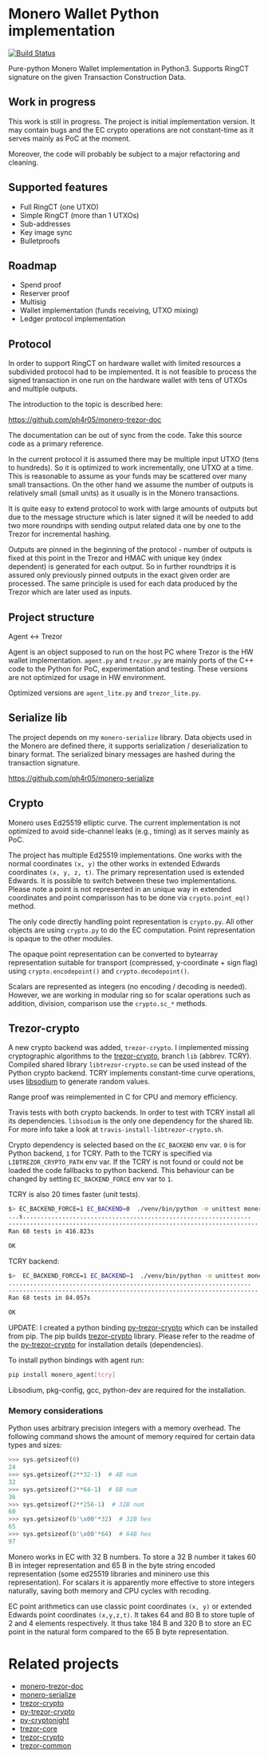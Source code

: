 # Monero Wallet Python implementation

[![Build Status](https://travis-ci.org/ph4r05/monero-agent.svg?branch=master)](https://travis-ci.org/ph4r05/monero-agent)

Pure-python Monero Wallet implementation in Python3.
Supports RingCT signature on the given Transaction Construction Data.

## Work in progress

This work is still in progress. The project is initial implementation version.
It may contain bugs and the EC crypto operations are not constant-time as it serves mainly as PoC at the moment.

Moreover, the code will probably be subject to a major refactoring and cleaning.

## Supported features

 - Full RingCT (one UTXO)
 - Simple RingCT (more than 1 UTXOs)
 - Sub-addresses
 - Key image sync
 - Bulletproofs

## Roadmap

 - Spend proof
 - Reserver proof
 - Multisig
 - Wallet implementation (funds receiving, UTXO mixing)
 - Ledger protocol implementation

## Protocol

In order to support RingCT on hardware wallet with limited resources a subdivided protocol had to be implemented.
It is not feasible to process the signed transaction in one run on the hardware wallet with tens of UTXOs and multiple outputs.

The introduction to the topic is described here:

https://github.com/ph4r05/monero-trezor-doc

The documentation can be out of sync from the code. Take this source code as a primary reference.

In the current protocol it is assumed there may be multiple input UTXO (tens to hundreds). So it is optimized
to work incrementally, one UTXO at a time. This is reasonable to assume as your funds may be scattered over
many small transactions. On the other hand we assume the number of outputs is relatively small (small units) as
it usually is in the Monero transactions.

It is quite easy to extend protocol to work with large amounts of outputs but due to the message structure
which is later signed it will be needed to add two more roundrips with sending output related data one by one
to the Trezor for incremental hashing.

Outputs are pinned in the beginning of the protocol - number of outputs is fixed at this point in the Trezor
and HMAC with unique key (index dependent) is generated for each output. So in further roundtrips it is assured only
previously pinned outputs in the exact given order are processed. The same principle is used for each data produced by
the Trezor which are later used as inputs.

## Project structure

Agent <-> Trezor

Agent is an object supposed to run on the host PC where Trezor is the HW wallet implementation.
`agent.py` and `trezor.py` are mainly ports of the C++ code to the Python for PoC, experimentation and testing.
These versions are not optimized for usage in HW environment.

Optimized versions are `agent_lite.py` and `trezor_lite.py`.

## Serialize lib

The project depends on my `monero-serialize` library.
Data objects used in the Monero are defined there, it supports serialization / deserialization to binary format.
The serialized binary messages are hashed during the transaction signature.

https://github.com/ph4r05/monero-serialize

## Crypto

Monero uses Ed25519 elliptic curve. The current implementation is not optimized to avoid side-channel leaks (e.g., timing)
as it serves mainly as PoC.

The project has multiple Ed25519 implementations. One works with the normal coordinates `(x, y)` the other
works in extended Edwards coordinates `(x, y, z, t)`. The primary representation used is extended Edwards.
It is possible to switch between these two implementations. Please note a point is not represented
in an unique way in extended coordinates and point comparisson has to be done via `crypto.point_eq()` method.

The only code directly handling point representation is `crypto.py`. All other objects are using `crypto.py`
to do the EC computation. Point representation is opaque to the other modules.

The opaque point representation can be converted to bytearray representation suitable for transport
(compressed, y-coordinate + sign flag) using `crypto.encodepoint()` and `crypto.decodepoint()`.

Scalars are represented as integers (no encoding / decoding is needed). However, we are working in modular ring so
for scalar operations such as addition, division, comparison use the `crypto.sc_*` methods.

## Trezor-crypto

A new crypto backend was added, `trezor-crypto`.
I implemented missing cryptographic algorithms to the [trezor-crypto], branch `lib` (abbrev. TCRY).
Compiled shared library `libtrezor-crypto.so` can be used instead of the Python crypto backend.
TCRY implements constant-time curve operations, uses [libsodium] to generate random values.

Range proof was reimplemented in C for CPU and memory efficiency.

Travis tests with both crypto backends. In order to test with TCRY install all its dependencies. `libsodium` is the only one
dependency for the shared lib. For more info take a look at `travis-install-libtrezor-crypto.sh`.

Crypto dependency is selected based on the `EC_BACKEND` env var. `0` is for Python backend, `1` for TCRY.
Path to the TCRY is specified via `LIBTREZOR_CRYPTO_PATH` env var. If the TCRY is not found or could not be loaded
the code fallbacks to python backend. This behaviour can be changed by setting `EC_BACKEND_FORCE` env var to `1`.

TCRY is also 20 times faster (unit tests).

```bash
$> EC_BACKEND_FORCE=1 EC_BACKEND=0  ./venv/bin/python -m unittest monero_glue_test/test_*.py
...s................................................................
----------------------------------------------------------------------
Ran 68 tests in 416.823s

OK
```

TCRY backend:

```bash
$>  EC_BACKEND_FORCE=1 EC_BACKEND=1  ./venv/bin/python -m unittest monero_glue_test/test_*.py
....................................................................
----------------------------------------------------------------------
Ran 68 tests in 84.057s

OK
```

UPDATE: I created a python binding [py-trezor-crypto] which can be installed from pip. The pip builds [trezor-crypto]
library. Please refer to the readme of the [py-trezor-crypto] for installation details (dependencies).

To install python bindings with agent run:

```bash
pip install monero_agent[tcry]
```

Libsodium, pkg-config, gcc, python-dev are required for the installation.

### Memory considerations

Python uses arbitrary precision integers with a memory overhead.
The following command shows the amount of memory required for certain data types and sizes:

```python
>>> sys.getsizeof(0)
24
>>> sys.getsizeof(2**32-1)  # 4B num
32
>>> sys.getsizeof(2**64-1)  # 8B num
36
>>> sys.getsizeof(2**256-1)  # 32B num
60
>>> sys.getsizeof(b'\x00'*32)  # 32B hex
65
>>> sys.getsizeof(b'\x00'*64)  # 64B hex
97
```

Monero works in EC with 32 B numbers.
To store a 32 B number it takes 60 B in integer representation and 65 B in the byte string encoded
representation (some ed25519 libraries and mininero use this representation).
For scalars it is apparently more effective to store integers naturally, saving both memory and CPU cycles with recoding.

EC point arithmetics can use classic point coordinates `(x, y)` or extended Edwards point coordinates `(x,y,z,t)`.
It takes 64 and 80 B to store tuple of 2 and 4 elements respectively.
It thus take 184 B and 320 B to store an EC point in the natural form compared to the 65 B byte representation.


# Related projects

- [monero-trezor-doc]
- [monero-serialize]
- [trezor-crypto]
- [py-trezor-crypto]
- [py-cryptonight]
- [trezor-core]
- [trezor-crypto]
- [trezor-common]


[trezor-core]: https://github.com/ph4r05/trezor-core
[trezor-crypto]: https://github.com/ph4r05/trezor-crypto
[trezor-common]: https://github.com/ph4r05/trezor-common
[libsodium]: https://github.com/jedisct1/libsodium
[py-trezor-crypto]: https://github.com/ph4r05/py-trezor-crypto
[py-cryptonight]: https://github.com/ph4r05/py-cryptonight
[monero-serialize]: https://github.com/ph4r05/monero-serialize
[monero-trezor-doc]: https://github.com/ph4r05/monero-trezor-doc
